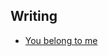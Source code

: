 ## Writing
- [You belong to me](http://player.kuwo.cn/webmusic/play?mid=MUSIC_267096&f=ip&t=weixin&s=music&winzoom=1.375)



